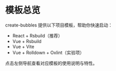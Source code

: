 # 模板总览

create-bubbles 提供以下项目模板，帮助你快速启动：

- React + Rsbuild（推荐）
- Vue + Rsbuild
- Vue + Vite
- Vue + Rolldown + Oxlint（实验项）

点击左侧导航查看对应模板的使用说明与特性。